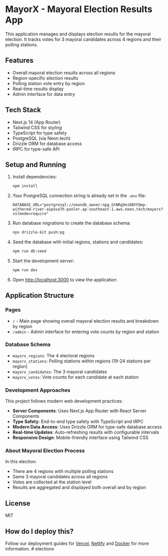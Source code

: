 # MayorX - Mayoral Election Results App

This application manages and displays election results for the mayoral election. It tracks votes for 3 mayoral candidates across 4 regions and their polling stations.

## Features
- Overall mayoral election results across all regions
- Region-specific election results
- Polling station vote entry by region
- Real-time results display
- Admin interface for data entry

## Tech Stack
- Next.js 14 (App Router)
- Tailwind CSS for styling
- TypeScript for type safety
- PostgreSQL (via Neon.tech)
- Drizzle ORM for database access
- tRPC for type-safe API

## Setup and Running

1. Install dependencies:
   ```bash
   npm install
   ```

2. Your PostgreSQL connection string is already set in the `.env` file:
   ```
   DATABASE_URL="postgresql://neondb_owner:npg_GtNRg9ni6BYF@ep-withered-river-a1posa7h-pooler.ap-southeast-1.aws.neon.tech/mayorx?sslmode=require"
   ```

3. Run database migrations to create the database schema:
   ```bash
   npx drizzle-kit push:pg
   ```

4. Seed the database with initial regions, stations and candidates:
   ```bash
   npm run db:seed
   ```

5. Start the development server:
   ```bash
   npm run dev
   ```

6. Open [http://localhost:3000](http://localhost:3000) to view the application

## Application Structure

### Pages
- `/` - Main page showing overall mayoral election results and breakdown by region
- `/admin` - Admin interface for entering vote counts by region and station

### Database Schema
- `mayorx_regions`: The 4 electoral regions
- `mayorx_stations`: Polling stations within regions (19-24 stations per region)
- `mayorx_candidates`: The 3 mayoral candidates
- `mayorx_votes`: Vote counts for each candidate at each station

### Development Approaches

This project follows modern web development practices:

- **Server Components**: Uses Next.js App Router with React Server Components
- **Type Safety**: End-to-end type safety with TypeScript and tRPC
- **Modern Data Access**: Uses Drizzle ORM for type-safe database access
- **Real-time Updates**: Auto-refreshing results with configurable intervals
- **Responsive Design**: Mobile-friendly interface using Tailwind CSS

### About Mayoral Election Process

In this election:
- There are 4 regions with multiple polling stations
- Same 3 mayoral candidates across all regions
- Votes are collected at the station level
- Results are aggregated and displayed both overall and by region

## License
MIT

## How do I deploy this?

Follow our deployment guides for [Vercel](https://create.t3.gg/en/deployment/vercel), [Netlify](https://create.t3.gg/en/deployment/netlify) and [Docker](https://create.t3.gg/en/deployment/docker) for more information.
#   e l e c t i o n x  
 